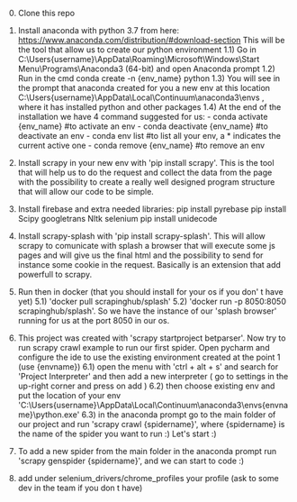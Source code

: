 0) Clone this repo

1) Install anaconda with python 3.7 from here: https://www.anaconda.com/distribution/#download-section
    This will be the tool that allow us to create our python environment
    1.1) Go in C:\Users\{username}\AppData\Roaming\Microsoft\Windows\Start Menu\Programs\Anaconda3 (64-bit) and open Anaconda prompt
    1.2) Run in the cmd conda create -n {env_name} python
    1.3) You will see in the prompt that anaconda created for you a new env at this location 
         C:\Users\{username}\AppData\Local\Continuum\anaconda3\envs , where it has installed python and other packages
    1.4) At the end of the installation we have 4 command suggested for us:
         - conda activate {env_name}        #to activate an env
         - conda deactivate {env_name}      #to deactivate an env
         - conda env list  		          #to list all your env, a * indicates the current active one
         - conda remove {env_name}          #to remove an env

2) Install scrapy in your new env with 'pip install scrapy'. This is the tool that will help us to do the request and collect the
   data from the page with the possibility to create a really well designed program structure that will allow our code to be simple.

3) Install firebase and extra needed libraries: 
   pip install pyrebase
   pip install Scipy googletrans Nltk selenium
   pip install unidecode

4) Install scrapy-splash with 'pip install scrapy-splash'. This will allow scrapy to comunicate with splash a browser that will
   execute some js pages and will give us the final html and the possibility to send for instance some cookie in the request.
   Basically is an extension that add powerfull to scrapy. 

5) Run then in docker (that you should install for your os if you don' t have yet) 
   5.1) 'docker pull scrapinghub/splash' 
   5.2) 'docker run -p 8050:8050 scrapinghub/splash'.
   So we have the instance of our 'splash browser' running for us at the port 8050 in our os.

6) This project was created with 'scrapy startproject betparser'. Now try to run scrapy crawl example to run our first spider.
   Open pycharm and configure the ide to use the existing environment created at the point 1 (use {envname})
   6.1) open the menu with 'ctrl + alt + s' and search for 'Project Interpreter' and then add a new interpreter ( go to settings in the 
        up-right corner and press on add )
   6.2) then choose existing env and put the location of your env 'C:\Users\{username}\AppData\Local\Continuum\anaconda3\envs\{envname}\python.exe'
   6.3) in the anaconda prompt go to the main folder of our project and run 'scrapy crawl {spidername}', where {spidername} is the name of the spider you want to run :)
        Let's start :)

7) To add a new spider from the main folder in the anaconda prompt run 'scrapy genspider {spidername}', and we can start to code :)

8) add under selenium_drivers/chrome_profiles your profile (ask to some dev in the team if you don t have)
